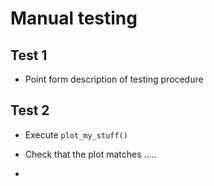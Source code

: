 # Manual testing

## Test 1
* Point form description of testing procedure

## Test 2
* Execute `plot_my_stuff()`
* Check that the plot matches .....

* 
